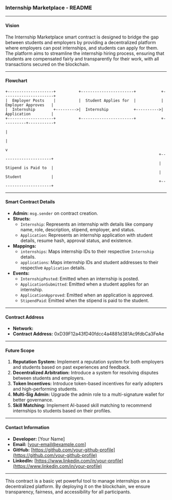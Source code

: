 ### Internship Marketplace - README

---

#### **Vision**

The Internship Marketplace smart contract is designed to bridge the gap between students and employers by providing a decentralized platform where employers can post internships, and students can apply for them. The platform aims to streamline the internship hiring process, ensuring that students are compensated fairly and transparently for their work, with all transactions secured on the blockchain.

---

#### **Flowchart**

```
+--------------------+          +-----------------------+           +----------------------+
|  Employer Posts    |          |  Student Applies for  |           |  Employer Approves   |
|  Internship        +--------->|  Internship           +---------->|  Application         |
+--------------------+          +-----------------------+           +----------+-----------+
                                                                          |
                                                                          |
                                                                          v
                                                                   +----------------------+
                                                                   |  Stipend is Paid to  |
                                                                   |  Student             |
                                                                   +----------------------+
```

---

#### **Smart Contract Details**

- **Admin:** `msg.sender` on contract creation.
- **Structs:**
  - `Internship`: Represents an internship with details like company name, role, description, stipend, employer, and status.
  - `Application`: Represents an internship application with student details, resume hash, approval status, and existence.
- **Mappings:**
  - `internships`: Maps internship IDs to their respective `Internship` details.
  - `applications`: Maps internship IDs and student addresses to their respective `Application` details.
- **Events:**
  - `InternshipPosted`: Emitted when an internship is posted.
  - `ApplicationSubmitted`: Emitted when a student applies for an internship.
  - `ApplicationApproved`: Emitted when an application is approved.
  - `StipendPaid`: Emitted when the stipend is paid to the student.
  
---

#### **Contract Address**

- **Network:** 
- **Contract Address:** 0xD39F12a43fD40fdcc4a4881d381Ac9fdbCa3FeAe

---

#### **Future Scope**

1. **Reputation System:** Implement a reputation system for both employers and students based on past experiences and feedback.
2. **Decentralized Arbitration:** Introduce a system for resolving disputes between students and employers.
3. **Token Incentives:** Introduce token-based incentives for early adopters and high-performing students.
4. **Multi-Sig Admin:** Upgrade the admin role to a multi-signature wallet for better governance.
5. **Skill Matching:** Implement AI-based skill matching to recommend internships to students based on their profiles.

---

#### **Contact Information**

- **Developer:** [Your Name]
- **Email:** [your-email@example.com]
- **GitHub:** [https://github.com/your-github-profile](https://github.com/your-github-profile)
- **LinkedIn:** [https://www.linkedin.com/in/your-profile](https://www.linkedin.com/in/your-profile)

---

This contract is a basic yet powerful tool to manage internships on a decentralized platform. By deploying it on the blockchain, we ensure transparency, fairness, and accessibility for all participants.

